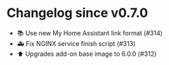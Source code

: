 # Changelog since v0.7.0
- 📚 Use new My Home Assistant link format (#314) 
- 🚑 Fix NGINX service finish script (#313) 
- ⬆️ Upgrades add-on base image to 6.0.0 (#312) 
